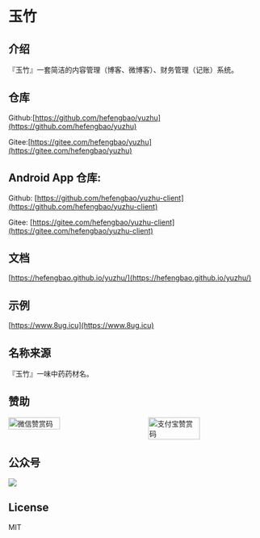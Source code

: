 # 玉竹

## 介绍

『玉竹』一套简洁的内容管理（博客、微博客）、财务管理（记账）系统。

## 仓库

Github:[https://github.com/hefengbao/yuzhu](https://github.com/hefengbao/yuzhu)

Gitee:[https://gitee.com/hefengbao/yuzhu](https://gitee.com/hefengbao/yuzhu)

## Android App 仓库:

Github: [https://github.com/hefengbao/yuzhu-client](https://github.com/hefengbao/yuzhu-client)

Gitee: [https://gitee.com/hefengbao/yuzhu-client](https://gitee.com/hefengbao/yuzhu-client)

## 文档

[https://hefengbao.github.io/yuzhu/](https://hefengbao.github.io/yuzhu/)   

## 示例

[https://www.8ug.icu](https://www.8ug.icu)

## 名称来源

『玉竹』一味中药药材名。

## 赞助

<div style=" display: flex;justify-content: space-between;">
<img src="screenshot/wechatpay.png" style="width: 45%" alt="微信赞赏码">
<img src="screenshot/alipay.jpg" style="width: 45%" alt="支付宝赞赏码">
</div>

## 公众号

![](screenshot/公众号.png)

## License

MIT
